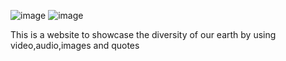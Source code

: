 ![image](https://github.com/Deepa262004/multimedia/assets/116889625/4787a946-bb90-4890-8d09-422a27825b4a)
![image](https://github.com/Deepa262004/multimedia/assets/116889625/f69a4a62-fb41-4cdb-a817-bf930bc43a5d)

This is a website to showcase the diversity of our earth by using video,audio,images and quotes
